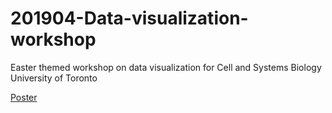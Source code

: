 # 201904-Data-visualization-workshop

Easter themed workshop on data visualization for Cell and Systems Biology University of Toronto

[Poster](https://github.com/alexvannynatten/201904-Data-visualization-workshop/blob/b2ac27cddc873ebb35a45fe22a61ecb10a331785/Poster%20(for%20posting).pdf)
